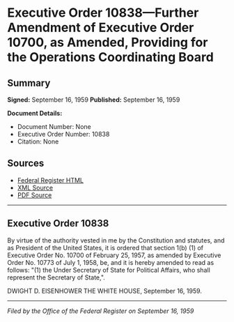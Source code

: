 # Executive Order 10838—Further Amendment of Executive Order 10700, as Amended, Providing for the Operations Coordinating Board

## Summary

**Signed:** September 16, 1959
**Published:** September 16, 1959

**Document Details:**
- Document Number: None
- Executive Order Number: 10838
- Citation: None

## Sources
- [Federal Register HTML](https://www.presidency.ucsb.edu/documents/executive-order-10838-further-amendment-executive-order-10700-amended-providing-for-the)
- [XML Source](None)
- [PDF Source](None)

---

## Executive Order 10838

By virtue of the authority vested in me by the Constitution and statutes, and as President of the United States, it is ordered that section 1(b) (1) of Executive Order No. 10700 of February 25, 1957, as amended by Executive Order No. 10773 of July 1, 1958, be, and it is hereby amended to read as follows:
"(1) the Under Secretary of State for Political Affairs, who shall represent the Secretary of State,".

DWIGHT D. EISENHOWER
THE WHITE HOUSE,
September 16, 1959.

---

*Filed by the Office of the Federal Register on September 16, 1959*

